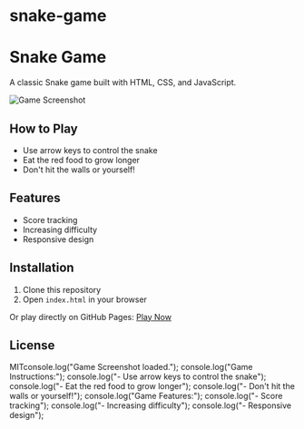 # snake-game
# Snake Game

A classic Snake game built with HTML, CSS, and JavaScript.

![Game Screenshot](screenshot.png) <!-- Optional -->

## How to Play
- Use arrow keys to control the snake
- Eat the red food to grow longer
- Don't hit the walls or yourself!

## Features
- Score tracking
- Increasing difficulty
- Responsive design

## Installation
1. Clone this repository
2. Open `index.html` in your browser

Or play directly on GitHub Pages: [Play Now](https://your-username.github.io/snake-game/)

## License
MITconsole.log("Game Screenshot loaded.");
console.log("Game Instructions:");
console.log("- Use arrow keys to control the snake");
console.log("- Eat the red food to grow longer");
console.log("- Don't hit the walls or yourself!");
console.log("Game Features:");
console.log("- Score tracking");
console.log("- Increasing difficulty");
console.log("- Responsive design");